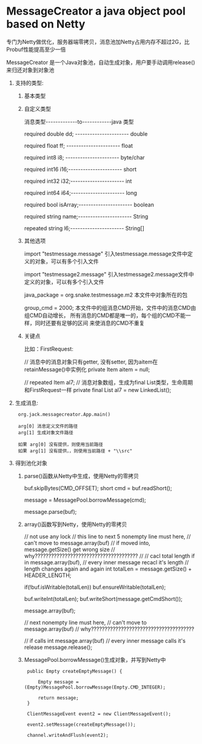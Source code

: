 # MessageCreator a java object pool based on Netty

专门为Netty做优化，服务器端零拷贝，消息池加Netty占用内存不超过2G，比Probuf性能提高至少一倍

MessageCreator 是一个Java对象池，自动生成对象，用户要手动调用release()来归还对象到对象池


1. 支持的类型: 
	
	1. 基本类型
	2. 自定义类型

		消息类型-------------to------------java 类型


		required double 	dd;    ---------------------- double
		
		required float 	ff;	----------------------        float
		
		required int8 	i8;	----------------------        byte/char
		
		required int16 	i16;----------------------        short
		
		required int32 	i32;----------------------        int
		
		required int64 	i64;----------------------        long
		
		required bool 	isArray;----------------------    boolean
		
		required string 	name;----------------------   String
		
		repeated string 	l6;----------------------     String[]
	
	
	3. 其他选项
	
		import "testmessage.message"					引入testmessage.message文件中定义的对象，可以有多个引入文件
		
		import "testmessage2.message"					引入testmessage2.message文件中定义的对象，可以有多个引入文件
		
		java_package = org.snake.testmessage.m2			本文件中对象所在的包
		
		group_cmd = 2000;								本文件中的组消息CMD开始，文件中的消息CMD由组CMD自动增长，
														所有消息的CMD都是唯一的，每个组的CMD不能一样，同时还要有足够的区间
														来使消息的CMD不重复
		
	4. 关键点
	
		比如：FirstRequest:
		
		// 消息中的消息对象只有getter, 没有setter, 因为aitem在retainMessage()中实例化
		private Item aitem = null; 
		
		// 		repeated Item 	al7;
		// 消息对象数组，生成为final List<Item>类型，生命周期和FirstRequest一样
		private final List<Item> al7 = new LinkedList<Item>();
		
		
2. 生成消息:

		org.jack.messagecreator.App.main()
		
		arg[0] 消息定义文件的路径
		arg[1] 生成对象文件路径 
		
		如果 arg[0] 没有提供，则使用当前路径 
		如果 arg[1] 没有提供，，则使用当前路径 + "\\src"
		
3. 得到池化对象

	1. parse()函数从Netty中生成，使用Netty的零拷贝

		buf.skipBytes(CMD_OFFSET);
		short cmd = buf.readShort();

		message = MessagePool.borrowMessage(cmd);
		
		message.parse(buf);
		
	2. array()函数写到Netty，使用Netty的零拷贝
	
		// not use any lock
		// this line to next 5 nonempty line must here, 
		// can't move to message.array(buf)
		// if moved into, message.getSize() get wrong size
		// why??????????????????????????????????????
		// 
		// cacl total length if in message.array(buf), 
		// every inner message recacl it's length
		// length changes again and again
		int totalLen = message.getSize() + HEADER_LENGTH;
		
		if(!buf.isWritable(totalLen))
			buf.ensureWritable(totalLen);
		
		buf.writeInt(totalLen);
		buf.writeShort(message.getCmdShort());
		
		message.array(buf);

		// next nonempty line must here, 
		// can't move to message.array(buf)
		// why??????????????????????????????????????
		
		// if calls int message.array(buf)
		// every inner message calls it's release
		message.release();
		
		
	3. MessagePool.borrowMessage()生成对象，并写到Netty中
	
	
		    public Empty createEmptyMessage() {
    	
				Empty message = (Empty)MessagePool.borrowMessage(Empty.CMD_INTEGER);
				
				return message;
			}
	
		    ClientMessageEvent event2 = new ClientMessageEvent();
	    	
	    	event2.setMessage(createEmptyMessage());
	    	
	    	channel.writeAndFlush(event2);